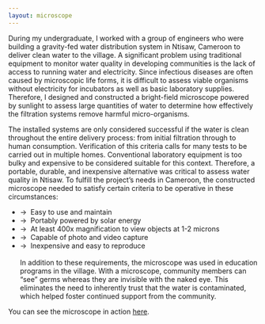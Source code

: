 ```yaml
---
layout: microscope
---
```


During my undergraduate, I worked with a group of engineers who were building a gravity-fed water distribution system in Ntisaw, Cameroon to deliver clean water to the village. A significant problem using traditional equipment to monitor water quality in developing communities is the lack of access to running water and electricity. Since infectious diseases are often caused by microscopic life forms, it is difficult to assess viable organisms without electricity for incubators as well as basic laboratory supplies. Therefore, I designed and constructed a bright-field microscope powered by sunlight to assess large quantities of water to determine how effectively the filtration systems remove harmful micro-organisms.

The installed systems are only considered successful if the water is clean throughout the entire delivery process: from initial filtration through to human consumption. Verification of this criteria calls for many tests to be carried out in multiple homes. Conventional laboratory equipment is too bulky and expensive to be considered suitable for this context. Therefore, a portable, durable, and inexpensive alternative was critical to assess water quality in Ntisaw. To fulfill the project’s needs in Cameroon, the constructed microscope needed to satisfy certain criteria to be operative in these circumstances:
-	&rarr;&nbsp; Easy to use and maintain
-	&rarr;&nbsp; Portably powered by solar energy
-	&rarr;&nbsp; At least 400x magnification to view objects at 1-2 microns
-	&rarr;&nbsp; Capable of photo and video capture
-	&rarr;&nbsp; Inexpensive and easy to reproduce
<br><br>
In addition to these requirements, the microscope was used in education programs in the village. With a microscope, community members can “see” germs whereas they are invisible with the naked eye. This eliminates the need to inherently trust that the water is contaminated, which helped foster continued support from the community.

You can see the microscope in action <a href="../projects/microscope_pics" target="_blank">here</a>.
